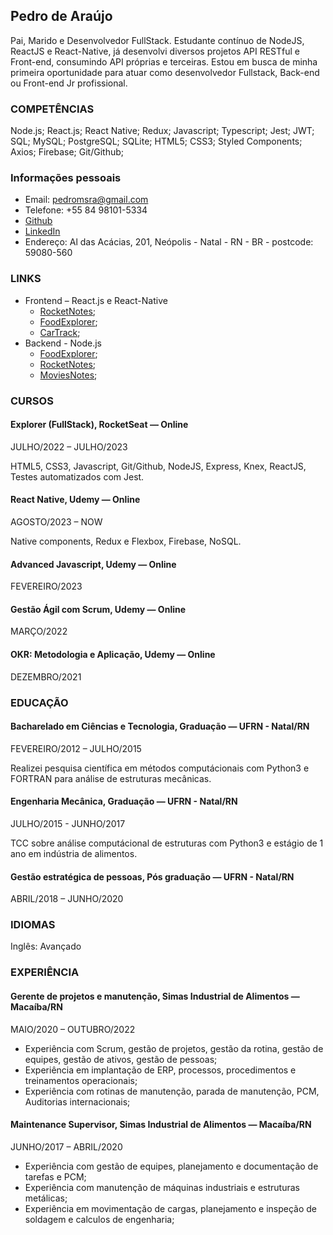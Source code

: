 ## Pedro de Araújo

Pai, Marido e Desenvolvedor FullStack. Estudante contínuo de NodeJS, ReactJS e React-Native, já desenvolvi diversos projetos API RESTful e Front-end, consumindo API próprias e terceiras. Estou em busca de minha primeira oportunidade para atuar como desenvolvedor Fullstack, Back-end ou Front-end Jr profissional.

### COMPETÊNCIAS

Node.js; React.js; React Native; Redux; Javascript; Typescript; Jest; JWT; SQL; MySQL; PostgreSQL; SQLite; HTML5; CSS3; Styled Components; Axios; Firebase; Git/Github; 

### Informações pessoais

- Email: pedromsra@gmail.com
- Telefone: +55 84 98101-5334
- [Github](https://github.com/pedromsra)
- [LinkedIn](https://www.linkedin.com/in/pedro-maur%C3%ADcio-sab%C3%B3ia-rodrigues-de-ara%C3%BAjo-aa043810a/)
- Endereço: Al das Acácias, 201, Neópolis - Natal - RN - BR - postcode: 59080-560

### LINKS

- Frontend – React.js e React-Native
  - [RocketNotes](https://github.com/pedromsra/rocketnotes_frontend);
  - [FoodExplorer](https://github.com/pedromsra/FoodExplorer_FE);
  - [CarTrack](https://github.com/pedromsra/vehicle_tracking_FrontEnd);
- Backend - Node.js
  - [FoodExplorer](https://github.com/pedromsra/FoodExplorer_API);
  - [RocketNotes](https://github.com/pedromsra/rocketnotes_backend);
  - [MoviesNotes](https://github.com/pedromsra/MovieNotesBackEnd);
 

### CURSOS

#### Explorer (FullStack), RocketSeat — Online

JULHO/2022 – JULHO/2023

HTML5, CSS3, Javascript, Git/Github, NodeJS, Express, Knex, ReactJS, Testes automatizados com Jest.

#### React Native, Udemy — Online

AGOSTO/2023 – NOW

Native components, Redux e Flexbox, Firebase, NoSQL.

#### Advanced Javascript, Udemy — Online

FEVEREIRO/2023

#### Gestão Ágil com Scrum, Udemy — Online

MARÇO/2022

#### OKR: Metodologia e Aplicação, Udemy — Online

DEZEMBRO/2021

### EDUCAÇÃO

#### Bacharelado em Ciências e Tecnologia, Graduação — UFRN - Natal/RN

FEVEREIRO/2012 – JULHO/2015

Realizei pesquisa científica em métodos computácionais com Python3 e FORTRAN para análise de estruturas mecânicas.

#### Engenharia Mecânica, Graduação — UFRN - Natal/RN

JULHO/2015 - JUNHO/2017

TCC sobre análise computácional de estruturas com Python3 e estágio de 1 ano em indústria de alimentos.

#### Gestão estratégica de pessoas, Pós graduação — UFRN - Natal/RN

ABRIL/2018 – JUNHO/2020

### IDIOMAS

Inglês: Avançado

### EXPERIÊNCIA

#### Gerente de projetos e manutenção, Simas Industrial de Alimentos — Macaíba/RN

MAIO/2020 – OUTUBRO/2022

- Experiência com Scrum, gestão de projetos, gestão da rotina, gestão de equipes, gestão de ativos, gestão de pessoas;
- Experiência em implantação de ERP, processos, procedimentos e treinamentos operacionais;
- Experiência com rotinas de manutenção, parada de manutenção, PCM, Auditorias internacionais;

#### Maintenance Supervisor, Simas Industrial de Alimentos — Macaíba/RN

JUNHO/2017 – ABRIL/2020

- Experiência com gestão de equipes, planejamento e documentação de tarefas e PCM;
- Experiência com manutenção de máquinas industriais e estruturas metálicas;
- Experiência em movimentação de cargas, planejamento e inspeção de soldagem e calculos de engenharia;
